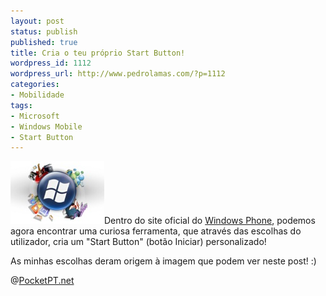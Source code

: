 ```yaml
---
layout: post
status: publish
published: true
title: Cria o teu próprio Start Button!
wordpress_id: 1112
wordpress_url: http://www.pedrolamas.com/?p=1112
categories:
- Mobilidade
tags:
- Microsoft
- Windows Mobile
- Start Button
---
```

[![My Start Button](/wp-content/uploads/2009/11/My-Start-Button-Thumb.jpg)](/wp-content/uploads/2009/11/My-Start-Button.jpg "My Start Button")Dentro do site oficial do [Windows Phone](http://www.microsoft.com/windowsmobile), podemos agora encontrar uma curiosa ferramenta, que através das escolhas do utilizador, cria um "Start Button" (botão Iniciar) personalizado!

As minhas escolhas deram origem à imagem que podem ver neste post! :)

@[PocketPT.net](http://www.pocketpt.net/forum/index.php?showtopic=30463)
